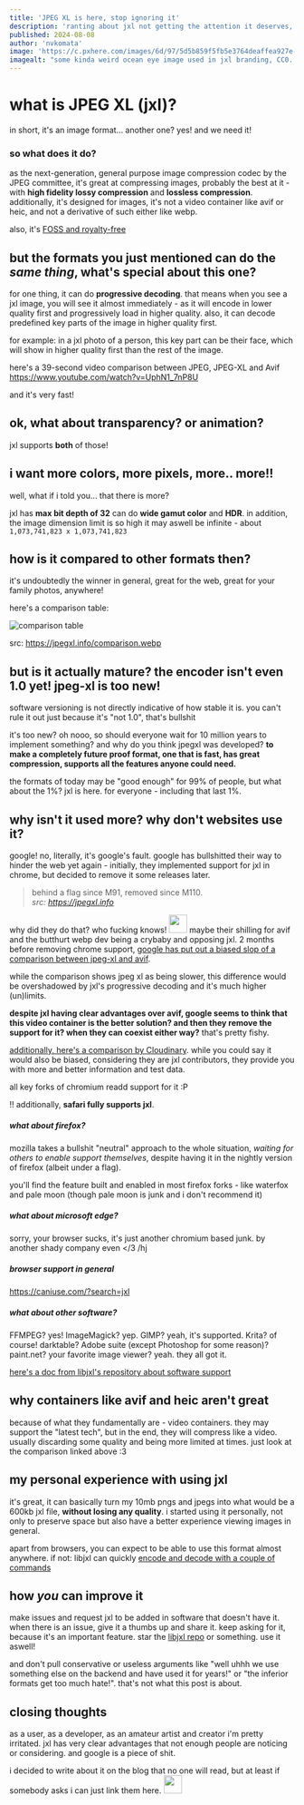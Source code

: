```yaml
---
title: 'JPEG XL is here, stop ignoring it'
description: 'ranting about jxl not getting the attention it deserves, while being superior'
published: 2024-08-08
author: 'nvkomata'
image: 'https://c.pxhere.com/images/6d/97/5d5b859f5fb5e3764deaffea927e-1583399.jpg!d'
imagealt: "some kinda weird ocean eye image used in jxl branding, CC0. sorry for the low quality of it, as you can see - the source itself is bad lmao. i'll probably replace it eventually with something of my own"
---
```


# what is JPEG XL (jxl)?

in short, it's an image format... another one? yes! and we need it!

### so what does it do?

as the next-generation, general purpose image compression codec by the JPEG committee, it's great at compressing images, probably the best at it - with **high fidelity lossy compression** and **lossless compression**. additionally, it's designed for images,
it's not a video container like avif or heic, and not a derivative of such either like webp.

also, it's [FOSS and royalty-free](https://github.com/libjxl/libjxl/blob/main/LICENSE)

## but the formats you just mentioned can do the *same thing*, what's special about this one?

for one thing, it can do **progressive decoding**. that means when you see a jxl image, you will see it almost immediately - as it will encode in lower quality first and progressively load in higher quality. also, it can decode predefined key parts of the image in higher quality first.

for example: in a jxl photo of a person, this key part can be their face, which will show in higher quality first than the rest of the image.

here's a 39-second video comparison between JPEG, JPEG-XL and Avif https://www.youtube.com/watch?v=UphN1_7nP8U

and it's very fast!

## ok, what about transparency? or animation?

jxl supports **both** of those!

## i want more colors, more pixels, more.. more!!

well, what if i told you... that there is more?

jxl has **max bit depth of 32** can do **wide gamut color** and **HDR**. in addition, the image dimension limit is so high it may aswell be infinite - about `1,073,741,823 x 1,073,741,823`

## how is it compared to other formats then?

it's undoubtedly the winner in general, great for the web, great for your family photos, anywhere! 

here's a comparison table:

![comparison table](https://jpegxl.info/comparison.webp)

src: https://jpegxl.info/comparison.webp

## but is it actually mature? the encoder isn't even 1.0 yet! jpeg-xl is too new!

software versioning is not directly indicative of how stable it is. you can't rule it out just because it's "not 1.0", that's bullshit

it's too new? oh nooo, so should everyone wait for 10 million years to implement something? and why do you think jpegxl was developed? **to make a completely future proof format, one that is fast, has great compression, supports all the features anyone could need.**

the formats of today may be "good enough" for 99% of people, but what about the 1%? jxl is here. for everyone - including that last 1%.

## why isn't it used more? why don't websites use it?

google! no, literally, it's google's fault. google has bullshitted their way to hinder the web yet again - initially, they implemented support for jxl in chrome, but decided to remove it some releases later.

> behind a flag since M91, removed since M110.  
> *src: https://jpegxl.info*

why did they do that? who fucking knows! <img src="https://akko.wtf/emoji/nepmos/NepXD.png" width="32px"> maybe their shilling for avif and the butthurt webp dev being a crybaby and opposing jxl. 2 months before removing chrome support, [google has put out a biased slop of a comparison between jpeg-xl and avif](https://storage.googleapis.com/avif-comparison/index.html).

while the comparison shows jpeg xl as being slower, this difference would be overshadowed by jxl's progressive decoding and it's much higher (un)limits.

**despite jxl having clear advantages over avif, google seems to think that this video container is the better solution? and then they remove the support for it? when they can coexist either way?** that's pretty fishy.

[additionally, here's a comparison by Cloudinary](https://cloudinary.com/blog/the-case-for-jpeg-xl). while you could say it would also be biased, considering they are jxl contributors, they provide you with more and better information and test data.

all key forks of chromium readd support for it :P

!! additionally, **safari fully supports jxl**.

##### what about firefox?

mozilla takes a bullshit "neutral" approach to the whole situation, *waiting for others to enable support themselves*, despite having it in the nightly version of firefox (albeit under a flag).

you'll find the feature built and enabled in most firefox forks - like waterfox and pale moon (though pale moon is junk and i don't recommend it)

##### what about microsoft edge?

sorry, your browser sucks, it's just another chromium based junk. by another shady company even </3 /hj

##### browser support in general

https://caniuse.com/?search=jxl

##### what about other software?

FFMPEG? yes! ImageMagick? yep. GIMP? yeah, it's supported. Krita? of course! darktable? Adobe suite (except Photoshop for some reason)? paint.net? your favorite image viewer? yeah. they all got it.

[here's a doc from libjxl's repository about software support](https://github.com/libjxl/libjxl/blob/main/doc/software_support.md)

## why containers like avif and heic aren't great

because of what they fundamentally are - video containers. they may support the "latest tech", but in the end, they will compress like a video. usually discarding some quality and being more limited at times. just look at the comparison linked above :3

## my personal experience with using jxl

it's great, it can basically turn my 10mb pngs and jpegs into what would be a 600kb jxl file, **without losing any quality**. i started using it personally, not only to preserve space but also have a better experience viewing images in general.

apart from browsers, you can expect to be able to use this format almost anywhere. if not: libjxl can quickly [encode and decode with a couple of commands](https://github.com/libjxl/libjxl?tab=readme-ov-file#usage)

## how *you* can improve it

make issues and request jxl to be added in software that doesn't have it. when there is an issue, give it a thumbs up and share it. keep asking for it, because it's an important feature. star the [libjxl repo](https://github.com/libjxl/libjxl) or something. use it aswell!

and don't pull conservative or useless arguments like "well uhhh we use something else on the backend and have used it for years!" or "the inferior formats get too much hate!". that's not what this post is about.

## closing thoughts

as a user, as a developer, as an amateur artist and creator i'm pretty irritated. jxl has very clear advantages that not enough people are noticing or considering. and google is a piece of shit.

i decided to write about it on the blog that no one will read, but at least if somebody asks i can just link them here. <img src="https://akko.wtf/emoji/frieren/aurashrug.png" width="32px">
